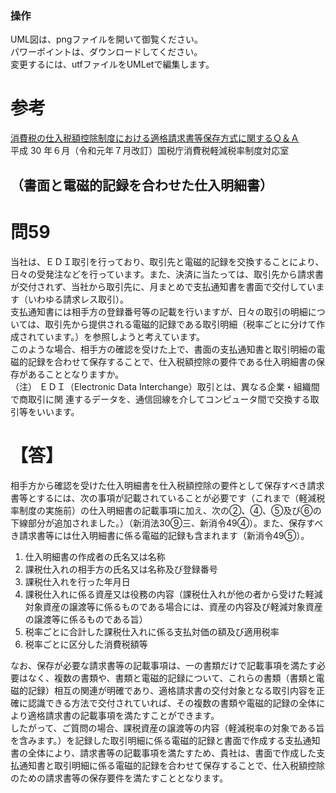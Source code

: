 
### 操作
UML図は、pngファイルを開いて御覧ください。  
パワーポイントは、ダウンロードしてください。  
変更するには、utfファイルをUMLetで編集します。  

# 参考
[消費税の仕入税額控除制度における適格請求書等保存方式に関するＱ＆Ａ ](https://www.nta.go.jp/taxes/shiraberu/zeimokubetsu/shohi/keigenzeiritsu/pdf/qa/01-01.pdf)  
平成 30 年６月（令和元年７月改訂）国税庁消費税軽減税率制度対応室  

## （書面と電磁的記録を合わせた仕入明細書）
# 問59
当社は、ＥＤＩ取引を行っており、取引先と電磁的記録を交換することにより、日々の受発注などを行っています。また、決済に当たっては、取引先から請求書が交付されず、当社から取引先に、月まとめで支払通知書を書面で交付しています（いわゆる請求レス取引）。  
 支払通知書には相手方の登録番号等の記載を行いますが、日々の取引の明細については、取引先から提供される電磁的記録である取引明細（税率ごとに分けて作成されています。）を参照しようと考えています。  
このような場合、相手方の確認を受けた上で、書面の支払通知書と取引明細の電磁的記録を合わせて保存することで、仕入税額控除の要件である仕入明細書の保存があることとなりますか。  
（注） ＥＤＩ（Electronic Data Interchange）取引とは、異なる企業・組織間で商取引に関 連するデータを、通信回線を介してコンピュータ間で交換する取引等をいいます。

# 【答】  
相手方から確認を受けた仕入明細書を仕入税額控除の要件として保存すべき請求書等とするには、次の事項が記載されていることが必要です（これまで（軽減税率制度の実施前）の仕入明細書の記載事項に加え、次の②、④、⑤及び⑥の下線部分が追加されました。）（新消法30⑨三、新消令49④）。また、保存すべき請求書等には仕入明細書に係る電磁的記録も含まれます（新消令49⑤）。  

1. 仕入明細書の作成者の氏名又は名称
2. 課税仕入れの相手方の氏名又は名称及び登録番号
3. 課税仕入れを行った年月日
4. 課税仕入れに係る資産又は役務の内容（課税仕入れが他の者から受けた軽減対象資産の譲渡等に係るものである場合には、資産の内容及び軽減対象資産の譲渡等に係るものである旨）
5. 税率ごとに合計した課税仕入れに係る支払対価の額及び適用税率
6. 税率ごとに区分した消費税額等  

なお、保存が必要な請求書等の記載事項は、一の書類だけで記載事項を満たす必要はなく、複数の書類や、書類と電磁的記録について、これらの書類（書類と電磁的記録）相互の関連が明確であり、適格請求書の交付対象となる取引内容を正確に認識できる方法で交付されていれば、その複数の書類や電磁的記録の全体により適格請求書の記載事項を満たすことができます。  
したがって、ご質問の場合、課税資産の譲渡等の内容（軽減税率の対象である旨を含みます。）を記録した取引明細に係る電磁的記録と書面で作成する支払通知書の全体により、請求書等の記載事項を満たすため、貴社は、書面で作成した支払通知書と取引明細に係る電磁的記録を合わせて保存することで、仕入税額控除のための請求書等の保存要件を満たすこととなります。  
